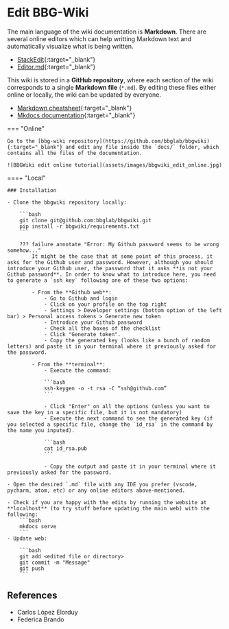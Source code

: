 # Edit BBG-Wiki

The main language of the wiki documentation is **Markdown**. There are several online editors which can help writting Markdown text and automatically visualize what is being written.

- [StackEdit](https://stackedit.io/app){:target="_blank"}
- [Editor.md](https://pandao.github.io/editor.md/en.html){:target="_blank"}

This wiki is stored in a **GitHub repository**, where each section of the wiki corresponds to a single **Markdown file** (`*.md`). By editing these files either online or locally, the wiki can be updated by everyone.

- [Markdown cheatsheet](https://quickref.me/markdown){:target="_blank"}
- [Mkdocs documentation](https://squidfunk.github.io/mkdocs-material/reference/admonitions/){:target="_blank"}

=== "Online"

    Go to the [bbg-wiki repository](https://github.com/bbglab/bbgwiki){:target="_blank"} and edit any file inside the `docs/` folder, which contains all the files of the documentation.

    ![BBGWiki edit online tutorial](assets/images/bbgwiki_edit_online.jpg)

===+ "Local"

    ### Installation

    - Clone the bbgwiki repository locally:

        ```bash
        git clone git@github.com:bbglab/bbgwiki.git
        pip install -r bbgwiki/requirements.txt
        ```

        ??? failure annotate "Error: My Github password seems to be wrong somehow..."
            It might be the case that at some point of this process, it asks for the Github user and password. However, although you should introduce your Github user, the password that it asks **is not your Github password**. In order to know what to introduce here, you need to generate a `ssh key` following one of these two options:
            
            - From the **Github web**:
                - Go to Github and login
                - Click on your profile on the top right
                - Settings > Developer settings (bottom option of the left bar) > Personal access tokens > Generate new token
                - Introduce your Github password
                - Check all the boxes of the checklist
                - Click "Generate token".
                - Copy the generated key (looks like a bunch of random letters) and paste it in your terminal where it previously asked for the password.
            
            - From the **terminal**:
                - Execute the command:
                
                ```bash
                ssh-keygen -o -t rsa -C “ssh@github.com”
                ```

                - Click "Enter" on all the options (unless you want to save the key in a specific file, but it is not mandatory)
                - Execute the next command to see the generated key (if you selected a specific file, change the `id_rsa` in the command by the name you inputed).

                ```bash
                cat id_rsa.pub
                ```

                - Copy the output and paste it in your terminal where it previously asked for the password.

    - Open the desired `.md` file with any IDE you prefer (vscode, pycharm, atom, etc) or any online editors above-mentioned.

    - Check if you are happy with the edits by running the website at **localhost** (to try stuff before updating the main web) with the following: 
        ```bash
        mkdocs serve
        ```
    - Update web:

        ```bash
        git add <edited file or directory>
        git commit -m "Message"
        git push
        ```

## References

- Carlos López Elorduy
- Federica Brando
